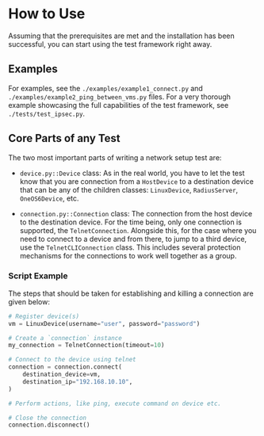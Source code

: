 # How to Use

Assuming that the prerequisites are met and the installation has been successful, you can start using the test framework right away.

## Examples

For examples, see the `./examples/example1_connect.py` and `./examples/example2_ping_between_vms.py` files.
For a very thorough example showcasing the full capabilities of the test framework, see `./tests/test_ipsec.py`.

## Core Parts of any Test

The two most important parts of writing a network setup test are:

- `device.py::Device` class: As in the real world, you have to let the test know that you are connection from a `HostDevice` to a destination device that can be any of the children classes: `LinuxDevice`, `RadiusServer`, `OneOS6Device`, etc.

- `connection.py::Connection` class: The connection from the host device to the destination device. For the time being, only one connection is supported, the `TelnetConnection`. Alongside this, for the case where you need to connect to a device and from there, to jump to a third device, use the `TelnetCLIConnection` class. This includes several protection mechanisms for the connections to work well together as a group.

### Script Example

The steps that should be taken for establishing and killing a connection are given below:

```python
# Register device(s)
vm = LinuxDevice(username="user", password="password")

# Create a `connection` instance
my_connection = TelnetConnection(timeout=10)

# Connect to the device using telnet
connection = connection.connect(
    destination_device=vm,
    destination_ip="192.168.10.10",
)

# Perform actions, like ping, execute command on device etc.

# Close the connection
connection.disconnect()
```
